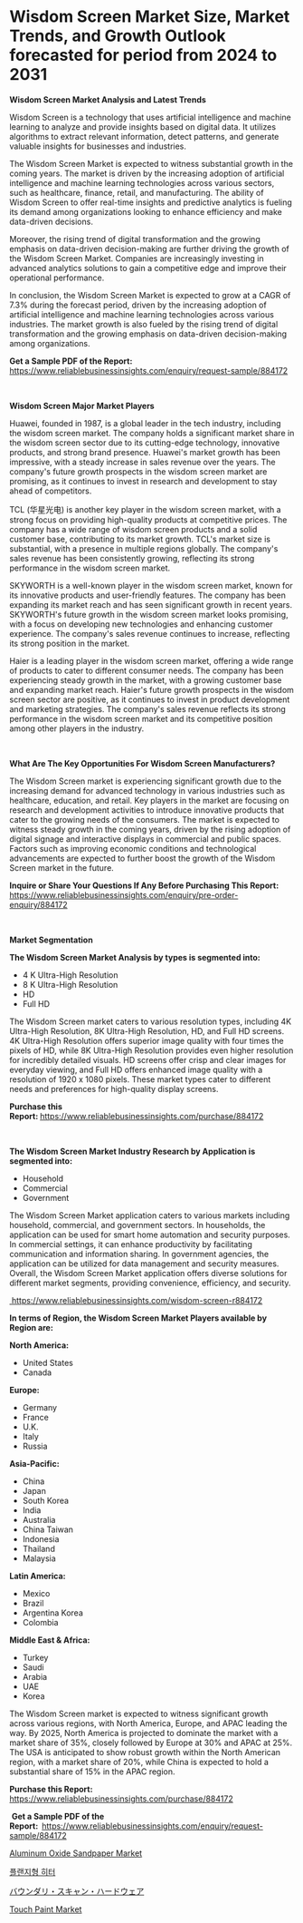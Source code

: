 <p><h1>Wisdom Screen Market Size, Market Trends, and Growth Outlook forecasted for period from 2024 to 2031</h1></p><p><strong>Wisdom Screen Market Analysis and Latest Trends</strong></p>
<p><p>Wisdom Screen is a technology that uses artificial intelligence and machine learning to analyze and provide insights based on digital data. It utilizes algorithms to extract relevant information, detect patterns, and generate valuable insights for businesses and industries.</p><p>The Wisdom Screen Market is expected to witness substantial growth in the coming years. The market is driven by the increasing adoption of artificial intelligence and machine learning technologies across various sectors, such as healthcare, finance, retail, and manufacturing. The ability of Wisdom Screen to offer real-time insights and predictive analytics is fueling its demand among organizations looking to enhance efficiency and make data-driven decisions.</p><p>Moreover, the rising trend of digital transformation and the growing emphasis on data-driven decision-making are further driving the growth of the Wisdom Screen Market. Companies are increasingly investing in advanced analytics solutions to gain a competitive edge and improve their operational performance.</p><p>In conclusion, the Wisdom Screen Market is expected to grow at a CAGR of 7.3% during the forecast period, driven by the increasing adoption of artificial intelligence and machine learning technologies across various industries. The market growth is also fueled by the rising trend of digital transformation and the growing emphasis on data-driven decision-making among organizations.</p></p>
<p><strong>Get a Sample PDF of the Report:&nbsp;</strong> <a href="https://www.reliablebusinessinsights.com/enquiry/request-sample/884172">https://www.reliablebusinessinsights.com/enquiry/request-sample/884172</a></p>
<p>&nbsp;</p>
<p><strong>Wisdom Screen Major Market Players</strong></p>
<p><p>Huawei, founded in 1987, is a global leader in the tech industry, including the wisdom screen market. The company holds a significant market share in the wisdom screen sector due to its cutting-edge technology, innovative products, and strong brand presence. Huawei's market growth has been impressive, with a steady increase in sales revenue over the years. The company's future growth prospects in the wisdom screen market are promising, as it continues to invest in research and development to stay ahead of competitors.</p><p>TCL (华星光电) is another key player in the wisdom screen market, with a strong focus on providing high-quality products at competitive prices. The company has a wide range of wisdom screen products and a solid customer base, contributing to its market growth. TCL's market size is substantial, with a presence in multiple regions globally. The company's sales revenue has been consistently growing, reflecting its strong performance in the wisdom screen market.</p><p>SKYWORTH is a well-known player in the wisdom screen market, known for its innovative products and user-friendly features. The company has been expanding its market reach and has seen significant growth in recent years. SKYWORTH's future growth in the wisdom screen market looks promising, with a focus on developing new technologies and enhancing customer experience. The company's sales revenue continues to increase, reflecting its strong position in the market.</p><p>Haier is a leading player in the wisdom screen market, offering a wide range of products to cater to different consumer needs. The company has been experiencing steady growth in the market, with a growing customer base and expanding market reach. Haier's future growth prospects in the wisdom screen sector are positive, as it continues to invest in product development and marketing strategies. The company's sales revenue reflects its strong performance in the wisdom screen market and its competitive position among other players in the industry.</p></p>
<p>&nbsp;</p>
<p><strong>What Are The Key Opportunities For Wisdom Screen Manufacturers?</strong></p>
<p><p>The Wisdom Screen market is experiencing significant growth due to the increasing demand for advanced technology in various industries such as healthcare, education, and retail. Key players in the market are focusing on research and development activities to introduce innovative products that cater to the growing needs of the consumers. The market is expected to witness steady growth in the coming years, driven by the rising adoption of digital signage and interactive displays in commercial and public spaces. Factors such as improving economic conditions and technological advancements are expected to further boost the growth of the Wisdom Screen market in the future.</p></p>
<p><strong>Inquire or Share Your Questions If Any Before Purchasing This Report:</strong> <a href="https://www.reliablebusinessinsights.com/enquiry/pre-order-enquiry/884172">https://www.reliablebusinessinsights.com/enquiry/pre-order-enquiry/884172</a></p>
<p>&nbsp;</p>
<p><strong>Market Segmentation</strong></p>
<p><strong>The Wisdom Screen Market Analysis by types is segmented into:</strong></p>
<p><ul><li>4 K Ultra-High Resolution</li><li>8 K Ultra-High Resolution</li><li>HD</li><li>Full HD</li></ul></p>
<p><p>The Wisdom Screen market caters to various resolution types, including 4K Ultra-High Resolution, 8K Ultra-High Resolution, HD, and Full HD screens. 4K Ultra-High Resolution offers superior image quality with four times the pixels of HD, while 8K Ultra-High Resolution provides even higher resolution for incredibly detailed visuals. HD screens offer crisp and clear images for everyday viewing, and Full HD offers enhanced image quality with a resolution of 1920 x 1080 pixels. These market types cater to different needs and preferences for high-quality display screens.</p></p>
<p><strong>Purchase this Report:&nbsp;</strong><a href="https://www.reliablebusinessinsights.com/purchase/884172">https://www.reliablebusinessinsights.com/purchase/884172</a></p>
<p>&nbsp;</p>
<p><strong>The Wisdom Screen Market Industry Research by Application is segmented into:</strong></p>
<p><ul><li>Household</li><li>Commercial</li><li>Government</li></ul></p>
<p><p>The Wisdom Screen Market application caters to various markets including household, commercial, and government sectors. In households, the application can be used for smart home automation and security purposes. In commercial settings, it can enhance productivity by facilitating communication and information sharing. In government agencies, the application can be utilized for data management and security measures. Overall, the Wisdom Screen Market application offers diverse solutions for different market segments, providing convenience, efficiency, and security.</p></p>
<p><a href="https://www.reliablebusinessinsights.com/wisdom-screen-r884172">&nbsp;https://www.reliablebusinessinsights.com/wisdom-screen-r884172</a></p>
<p><strong>In terms of Region, the Wisdom Screen Market Players available by Region are:</strong></p>
<p>
    <p> <strong> North America: </strong>
        <ul>
            <li>United States</li>
            <li>Canada</li>
        </ul>
        </p> 
    <p> <strong> Europe: </strong>
        <ul>
            <li>Germany</li>
            <li>France</li>
            <li>U.K.</li>
            <li>Italy</li>
            <li>Russia</li>
        </ul>
        </p> 
    <p> <strong> Asia-Pacific: </strong>
        <ul>
            <li>China</li>
            <li>Japan</li>
            <li>South Korea</li>
            <li>India</li>
            <li>Australia</li>
            <li>China Taiwan</li>
            <li>Indonesia</li>
            <li>Thailand</li>
            <li>Malaysia</li>
        </ul>
        </p> 
    <p> <strong> Latin America: </strong>
        <ul>
            <li>Mexico</li>
            <li>Brazil</li>
            <li>Argentina Korea</li>
            <li>Colombia</li>
        </ul>
        </p> 
    <p> <strong> Middle East & Africa: </strong>
        <ul>
            <li>Turkey</li>
            <li>Saudi</li>
            <li>Arabia</li>
            <li>UAE</li>
            <li>Korea</li>
        </ul>
    </p>
    </p>
<p><p>The Wisdom Screen market is expected to witness significant growth across various regions, with North America, Europe, and APAC leading the way. By 2025, North America is projected to dominate the market with a market share of 35%, closely followed by Europe at 30% and APAC at 25%. The USA is anticipated to show robust growth within the North American region, with a market share of 20%, while China is expected to hold a substantial share of 15% in the APAC region.</p></p>
<p><strong>Purchase this Report: </strong><a href="https://www.reliablebusinessinsights.com/purchase/884172">https://www.reliablebusinessinsights.com/purchase/884172</a></p>
<p>&nbsp;<strong>Get a Sample PDF of the Report:&nbsp;&nbsp;</strong><a href="https://www.reliablebusinessinsights.com/enquiry/request-sample/884172">https://www.reliablebusinessinsights.com/enquiry/request-sample/884172</a></p>
<p><strong></strong></p>
<p><p><a href="https://medium.com/@daleaams71/an-in-depth-analysis-of-the-global-aluminum-oxide-sandpaper-market-scope-and-its-rapid-growing-10-8-ef52007bd37f">Aluminum Oxide Sandpaper Market</a></p><p><a href="https://github.com/hzumrdvas204296/Market-Research-Report-List-3/blob/main/299709310639.md">플랜지형 히터</a></p><p><a href="https://github.com/avbqbctihcbe2/Market-Research-Report-List-3/blob/main/92368776039.md">バウンダリ・スキャン・ハードウェア</a></p><p><a href="https://medium.com/@orinschowalter/touch-paint-market-emerging-trends-and-future-prospects-for-period-from-2024-to-2031-e49dc280b914">Touch Paint Market</a></p></p>